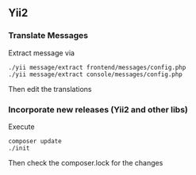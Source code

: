 ## Yii2 ##

### Translate Messages ###

Extract message via
```
./yii message/extract frontend/messages/config.php 
./yii message/extract console/messages/config.php 
```

Then edit the translations

### Incorporate new releases (Yii2  and other libs) ###

Execute
```
composer update
./init
```

Then check the composer.lock for the changes